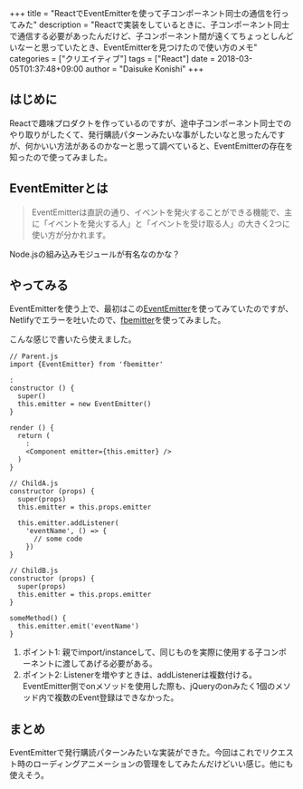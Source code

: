 +++
title = "ReactでEventEmitterを使って子コンポーネント同士の通信を行ってみた"
description = "Reactで実装をしているときに、子コンポーネント同士で通信する必要があったんだけど、子コンポーネント間が遠くてちょっとしんどいなーと思っていたとき、EventEmitterを見つけたので使い方のメモ"
categories = ["クリエイティブ"]
tags = ["React"]
date = 2018-03-05T01:37:48+09:00
author = "Daisuke Konishi"
+++


## はじめに
Reactで趣味プロダクトを作っているのですが、途中子コンポーネント同士でのやり取りがしたくて、発行購読パターンみたいな事がしたいなと思ったんですが、何かいい方法があるのかなーと思って調べていると、EventEmitterの存在を知ったので使ってみました。

## EventEmitterとは
> EventEmitterは直訳の通り、イベントを発火することができる機能で、主に「イベントを発火する人」と「イベントを受け取る人」の大きく2つに使い方が分かれます。

Node.jsの組み込みモジュールが有名なのかな？

## やってみる
EventEmitterを使う上で、最初はこの[EventEmitter](https://www.npmjs.com/package/EventEmitter)を使ってみていたのですが、Netlifyでエラーを吐いたので、[fbemitter](https://www.npmjs.com/package/fbemitter)を使ってみました。

こんな感じで書いたら使えました。

```
// Parent.js
import {EventEmitter} from 'fbemitter'

:
constructor () {
  super()
  this.emitter = new EventEmitter()
}

render () {
  return (
    :
    <Component emitter={this.emitter} />
  )
}
```

```
// ChildA.js
constructor (props) {
  super(props)
  this.emitter = this.props.emitter

  this.emitter.addListener(
    'eventName', () => {
      // some code
    })
}
```

```
// ChildB.js
constructor (props) {
  super(props)
  this.emitter = this.props.emitter
}

someMethod() {
  this.emitter.emit('eventName')
}
```

1. ポイント1: 親でimport/instanceして、同じものを実際に使用する子コンポーネントに渡してあげる必要がある。
2. ポイント2: Listenerを増やすときは、addListenerは複数付ける。EventEmitter側でonメソッドを使用した際も、jQueryのonみたく1個のメソッド内で複数のEvent登録はできなかった。

## まとめ
EventEmitterで発行購読パターンみたいな実装ができた。今回はこれでリクエスト時のローディングアニメーションの管理をしてみたんだけどいい感じ。他にも使えそう。
